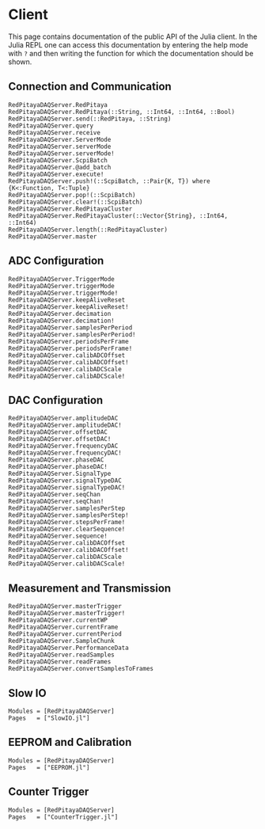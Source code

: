# Client
This page contains documentation of the public API of the Julia client. In the Julia
REPL one can access this documentation by entering the help mode with `?` and
then writing the function for which the documentation should be shown.
## Connection and Communication
```@docs
RedPitayaDAQServer.RedPitaya
RedPitayaDAQServer.RedPitaya(::String, ::Int64, ::Int64, ::Bool)
RedPitayaDAQServer.send(::RedPitaya, ::String)
RedPitayaDAQServer.query
RedPitayaDAQServer.receive
RedPitayaDAQServer.ServerMode
RedPitayaDAQServer.serverMode
RedPitayaDAQServer.serverMode!
RedPitayaDAQServer.ScpiBatch
RedPitayaDAQServer.@add_batch
RedPitayaDAQServer.execute!
RedPitayaDAQServer.push!(::ScpiBatch, ::Pair{K, T}) where {K<:Function, T<:Tuple}
RedPitayaDAQServer.pop!(::ScpiBatch)
RedPitayaDAQServer.clear!(::ScpiBatch)
RedPitayaDAQServer.RedPitayaCluster
RedPitayaDAQServer.RedPitayaCluster(::Vector{String}, ::Int64, ::Int64)
RedPitayaDAQServer.length(::RedPitayaCluster)
RedPitayaDAQServer.master
```
## ADC Configuration
```@docs
RedPitayaDAQServer.TriggerMode
RedPitayaDAQServer.triggerMode
RedPitayaDAQServer.triggerMode!
RedPitayaDAQServer.keepAliveReset
RedPitayaDAQServer.keepAliveReset!
RedPitayaDAQServer.decimation
RedPitayaDAQServer.decimation!
RedPitayaDAQServer.samplesPerPeriod
RedPitayaDAQServer.samplesPerPeriod!
RedPitayaDAQServer.periodsPerFrame
RedPitayaDAQServer.periodsPerFrame!
RedPitayaDAQServer.calibADCOffset
RedPitayaDAQServer.calibADCOffset!
RedPitayaDAQServer.calibADCScale
RedPitayaDAQServer.calibADCScale!
```
## DAC Configuration
```@docs
RedPitayaDAQServer.amplitudeDAC
RedPitayaDAQServer.amplitudeDAC!
RedPitayaDAQServer.offsetDAC
RedPitayaDAQServer.offsetDAC!
RedPitayaDAQServer.frequencyDAC
RedPitayaDAQServer.frequencyDAC!
RedPitayaDAQServer.phaseDAC
RedPitayaDAQServer.phaseDAC!
RedPitayaDAQServer.SignalType
RedPitayaDAQServer.signalTypeDAC
RedPitayaDAQServer.signalTypeDAC!
RedPitayaDAQServer.seqChan
RedPitayaDAQServer.seqChan!
RedPitayaDAQServer.samplesPerStep
RedPitayaDAQServer.samplesPerStep!
RedPitayaDAQServer.stepsPerFrame!
RedPitayaDAQServer.clearSequence!
RedPitayaDAQServer.sequence!
RedPitayaDAQServer.calibDACOffset
RedPitayaDAQServer.calibDACOffset!
RedPitayaDAQServer.calibDACScale
RedPitayaDAQServer.calibDACScale!
```
## Measurement and Transmission
```@docs
RedPitayaDAQServer.masterTrigger
RedPitayaDAQServer.masterTrigger!
RedPitayaDAQServer.currentWP
RedPitayaDAQServer.currentFrame
RedPitayaDAQServer.currentPeriod
RedPitayaDAQServer.SampleChunk
RedPitayaDAQServer.PerformanceData
RedPitayaDAQServer.readSamples
RedPitayaDAQServer.readFrames
RedPitayaDAQServer.convertSamplesToFrames
```
## Slow IO
```@autodocs
Modules = [RedPitayaDAQServer]
Pages   = ["SlowIO.jl"]
```
## EEPROM and Calibration
```@autodocs
Modules = [RedPitayaDAQServer]
Pages   = ["EEPROM.jl"]
```
## Counter Trigger
```@autodocs
Modules = [RedPitayaDAQServer]
Pages   = ["CounterTrigger.jl"]
```

